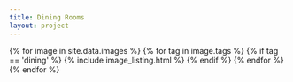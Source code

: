 ```yaml
---
title: Dining Rooms
layout: project
---
```

{% for image in site.data.images %}
    {% for tag in image.tags %}
        {% if tag == 'dining' %}
            {% include image_listing.html %}
        {% endif %}
    {% endfor %}
{% endfor %}
